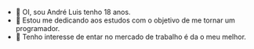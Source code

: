 - 👋 OI, sou André Luis tenho 18 anos.
- 👀 Estou me dedicando aos estudos com o objetivo de me tornar um programador.
- 🌱 Tenho interesse de entar no mercado de trabalho é da o meu melhor.

<!---
AndreLuis010/AndreLuis010 is a ✨ special ✨ repository because its `README.md` (this file) appears on your GitHub profile.
You can click the Preview link to take a look at your changes.
--->
